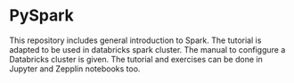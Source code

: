 # PySpark
This repository includes general introduction to Spark. The tutorial is adapted to be used in databricks spark cluster. The manual to configgure a Databricks cluster is given. The tutorial and exercises can be done in Jupyter and Zepplin notebooks too.
